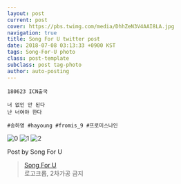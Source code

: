 ```yaml
---
layout: post
current: post
cover: https://pbs.twimg.com/media/DhhZeN3V4AAI8LA.jpg
navigation: true
title: Song For U twitter post
date: 2018-07-08 03:13:33 +0900 KST
tags: Song-For-U photo
class: post-template
subclass: post tag-photo
author: auto-posting
---
```


```  
180623 ICN출국  
  
너 없인 안 된다  
난 너여야 한다  
  
#송하영 #hayoung #fromis_9 #프로미스나인  

```

![0](https://pbs.twimg.com/media/DhhZcm0UEAAfkTa.jpg)
![1](https://pbs.twimg.com/media/DhhZdarV4AAqVcb.jpg)
![2](https://pbs.twimg.com/media/DhhZeN3V4AAI8LA.jpg)


Post by Song For U

> [Song For U](https://twitter.com/songforu_0929)  
  로고크롭, 2차가공 금지